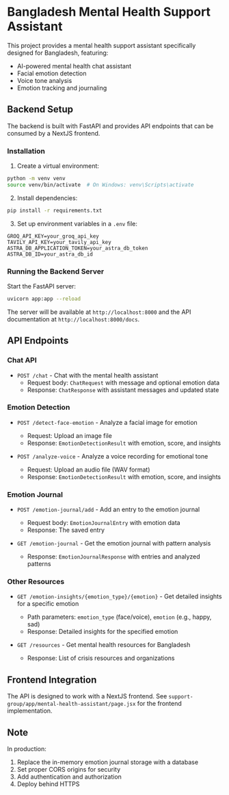 # Bangladesh Mental Health Support Assistant

This project provides a mental health support assistant specifically designed for Bangladesh, featuring:

- AI-powered mental health chat assistant
- Facial emotion detection
- Voice tone analysis
- Emotion tracking and journaling

## Backend Setup

The backend is built with FastAPI and provides API endpoints that can be consumed by a NextJS frontend.

### Installation

1. Create a virtual environment:
```bash
python -m venv venv
source venv/bin/activate  # On Windows: venv\Scripts\activate
```

2. Install dependencies:
```bash
pip install -r requirements.txt
```

3. Set up environment variables in a `.env` file:
```
GROQ_API_KEY=your_groq_api_key
TAVILY_API_KEY=your_tavily_api_key
ASTRA_DB_APPLICATION_TOKEN=your_astra_db_token
ASTRA_DB_ID=your_astra_db_id
```

### Running the Backend Server

Start the FastAPI server:
```bash
uvicorn app:app --reload
```

The server will be available at `http://localhost:8000` and the API documentation at `http://localhost:8000/docs`.

## API Endpoints

### Chat API

- `POST /chat` - Chat with the mental health assistant
  - Request body: `ChatRequest` with message and optional emotion data
  - Response: `ChatResponse` with assistant messages and updated state

### Emotion Detection

- `POST /detect-face-emotion` - Analyze a facial image for emotion
  - Request: Upload an image file
  - Response: `EmotionDetectionResult` with emotion, score, and insights

- `POST /analyze-voice` - Analyze a voice recording for emotional tone
  - Request: Upload an audio file (WAV format)
  - Response: `EmotionDetectionResult` with emotion, score, and insights

### Emotion Journal

- `POST /emotion-journal/add` - Add an entry to the emotion journal
  - Request body: `EmotionJournalEntry` with emotion data
  - Response: The saved entry

- `GET /emotion-journal` - Get the emotion journal with pattern analysis
  - Response: `EmotionJournalResponse` with entries and analyzed patterns

### Other Resources

- `GET /emotion-insights/{emotion_type}/{emotion}` - Get detailed insights for a specific emotion
  - Path parameters: `emotion_type` (face/voice), `emotion` (e.g., happy, sad)
  - Response: Detailed insights for the specified emotion

- `GET /resources` - Get mental health resources for Bangladesh
  - Response: List of crisis resources and organizations

## Frontend Integration

The API is designed to work with a NextJS frontend. See `support-group/app/mental-health-assistant/page.jsx` for the frontend implementation.

## Note

In production:
1. Replace the in-memory emotion journal storage with a database
2. Set proper CORS origins for security
3. Add authentication and authorization
4. Deploy behind HTTPS 